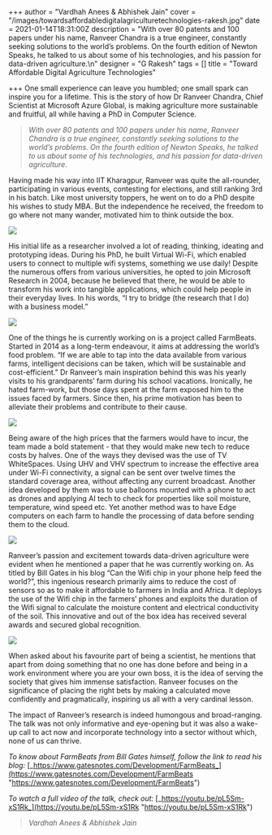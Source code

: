 +++
author = "Vardhah Anees & Abhishek Jain"
cover = "/images/towardsaffordabledigitalagriculturetechnologies-rakesh.jpg"
date = 2021-01-14T18:31:00Z
description = "With over 80 patents and 100 papers under his name, Ranveer Chandra is a true engineer, constantly seeking solutions to the world’s problems. On the fourth edition of Newton Speaks, he talked to us about some of his technologies, and his passion for data-driven agriculture.\n"
designer = "G Rakesh"
tags = []
title = "Toward Affordable Digital Agriculture Technologies"

+++
One small experience can leave you humbled; one small spark can inspire you for a lifetime. This is the story of how Dr Ranveer Chandra, Chief Scientist at Microsoft Azure Global, is making agriculture more sustainable and fruitful, all while having a PhD in Computer Science.

> _With over 80 patents and 100 papers under his name, Ranveer Chandra is a true engineer, constantly seeking solutions to the world’s problems. On the fourth edition of Newton Speaks, he talked to us about some of his technologies, and his passion for data-driven agriculture._

Having made his way into IIT Kharagpur, Ranveer was quite the all-rounder, participating in various events, contesting for elections, and still ranking 3rd in his batch. Like most university toppers, he went on to do a PhD despite his wishes to study MBA. But the independence he received, the freedom to go where not many wander, motivated him to think outside the box.

![](/images/ns4-1.jpg)

His initial life as a researcher involved a lot of reading, thinking, ideating and prototyping ideas. During his PhD, he built Virtual Wi-Fi, which enabled users to connect to multiple wifi systems, something we use daily! Despite the numerous offers from various universities, he opted to join Microsoft Research in 2004, because he believed that there, he would be able to transform his work into tangible applications, which could help people in their everyday lives. In his words, “I try to bridge (the research that I do) with a business model.”

![](/images/ns4-2.jpg)

One of the things he is currently working on is a project called FarmBeats. Started in 2014 as a long-term endeavour, it aims at addressing the world’s food problem. “If we are able to tap into the data available from various farms, intelligent decisions can be taken, which will be sustainable and cost-efficient.” Dr Ranveer’s main inspiration behind this was his yearly visits to his grandparents’ farm during his school vacations. Ironically, he hated farm-work, but those days spent at the farm exposed him to the issues faced by farmers. Since then, his prime motivation has been to alleviate their problems and contribute to their cause.

![](/images/ns4-3.png)

Being aware of the high prices that the farmers would have to incur, the team made a bold statement - that they would make new tech to reduce costs by halves. One of the ways they devised was the use of TV WhiteSpaces. Using UHV and VHV spectrum to increase the effective area under Wi-Fi connectivity, a signal can be sent over twelve times the standard coverage area, without affecting any current broadcast. Another idea developed by them was to use balloons mounted with a phone to act as drones and applying AI tech to check for properties like soil moisture, temperature, wind speed etc. Yet another method was to have Edge computers on each farm to handle the processing of data before sending them to the cloud.

![](/images/ns4-4.jpg)

Ranveer’s passion and excitement towards data-driven agriculture were evident when he mentioned a paper that he was currently working on. As titled by Bill Gates in his blog “Can the Wifi chip in your phone help feed the world?”, this ingenious research primarily aims to reduce the cost of sensors so as to make it affordable to farmers in India and Africa. It deploys the use of the Wifi chip in the farmers’ phones and exploits the duration of the Wifi signal to calculate the moisture content and electrical conductivity of the soil. This innovative and out of the box idea has received several awards and secured global recognition.

![](/images/ns4-5.jpg)

When asked about his favourite part of being a scientist, he mentions that apart from doing something that no one has done before and being in a work environment where you are your own boss, it is the idea of serving the society that gives him immense satisfaction. Ranveer focuses on the significance of placing the right bets by making a calculated move confidently and pragmatically, inspiring us all with a very cardinal lesson.

The impact of Ranveer’s research is indeed humongous and broad-ranging. The talk was not only informative and eye-opening but it was also a wake-up call to act now and incorporate technology into a sector without which, none of us can thrive.

_To know about FarmBeats from Bill Gates himself, follow the link to read his blog:_ [_https://www.gatesnotes.com/Development/FarmBeats_](https://www.gatesnotes.com/Development/FarmBeats "https://www.gatesnotes.com/Development/FarmBeats")

_To watch a full video of the talk, check out:_ [_https://youtu.be/pL5Sm-xS1Rk_](https://youtu.be/pL5Sm-xS1Rk "https://youtu.be/pL5Sm-xS1Rk")

> _Vardhah Anees & Abhishek Jain_